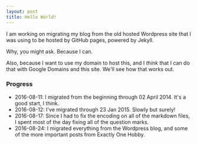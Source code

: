 ```yaml
---
layout: post
title: Hello World!
---
```


I am working on migrating my blog from the old hosted Wordpress site that I was using to be hosted by GitHub pages, powered by Jekyll.

Why, you might ask. Because I can.

Also, because I want to use my domain to host this, and I _think_ that I can do that with Google Domains and this site. We'll see how that works out.


### Progress

- 2016-08-11: I migrated from the beginning through 02 April 2014. It's a good start, I think.
- 2016-08-12: I've migrated through 23 Jan 2015. Slowly but surely!
- 2016-08-17: Since I had to fix the encoding on all of the markdown files, I spent most of the day fixing all of the question marks.
- 2016-08-24: I migrated everything from the Wordpress blog, and some of the more important posts from Exactly One Hobby.